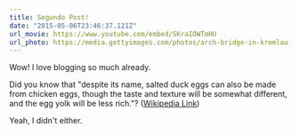 ```yaml
---
title: Segundo Post!
date: "2015-05-06T23:46:37.121Z"
url_movie: https://www.youtube.com/embed/SKraIOWTmHU
url_photo: https://media.gettyimages.com/photos/arch-bridge-in-kromlau-picture-id539121576?s=612x612
---
```


Wow! I love blogging so much already.

Did you know that "despite its name, salted duck eggs can also be made from
chicken eggs, though the taste and texture will be somewhat different, and the
egg yolk will be less rich."?
([Wikipedia Link](http://en.wikipedia.org/wiki/Salted_duck_egg))

Yeah, I didn't either.
